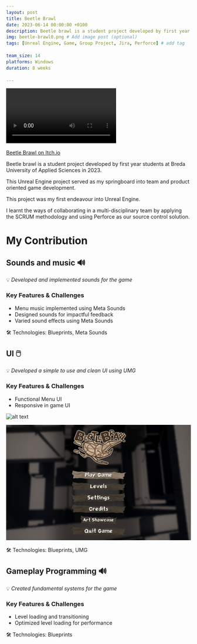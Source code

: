 ```yaml
---
layout: post
title: Beetle Brawl
date: 2023-06-14 00:00:00 +0100
description: Beetle brawl is a student project developed by first year students at Breda University of Applied Sciences in 2023. # Add post description (optional)
img: beetle-brawl0.png # Add image post (optional)
tags: [Unreal Engine, Game, Group Project, Jira, Perforce] # add tag

team_size: 14
platforms: Windows
duration: 8 weeks

---
```


<div class="post-video-container">
  <video controls volume="0.5">
    <source src="../assets/vid/beetle-brawl.mp4" type="video/mp4">
  </video>
</div>

[Beetle Brawl on Itch.io](https://harrybaas.itch.io/beetlebrawl)

Beetle brawl is a student project developed by first year students at Breda University of Applied Sciences in 2023.

This Unreal Engine project served as my springboard into team and product oriented game development. 

This project was my first endeavour into Unreal Engine.

I learnt the ways of collaborating in a multi-disciplinary team by applying the SCRUM methodology and using Perforce as our source control solution.

# My Contribution

## Sounds and music 🔊

💡 *Developed and implemented sounds for the game*

### Key Features & Challenges

- Menu music implemented using Meta Sounds
- Designed sounds for impactful feedback
- Varied sound effects using Meta Sounds

🛠 Technologies: Blueprints, Meta Sounds

## UI 🖱️

💡 *Developed a simple to use and clean UI using UMG*

### Key Features & Challenges

- Functional Menu UI 
- Responsive in game UI

![alt text](../assets/img/BeetleBrawlUI.png)

![alt text](../assets/img/BeetleBrawlMenu.png)

🛠 Technologies: Blueprints, UMG

## Gameplay Programming 🔊

💡 *Created fundamental systems for the game*

### Key Features & Challenges

- Level loading and transitioning
- Optimized level loading for performance

🛠 Technologies: Blueprints

